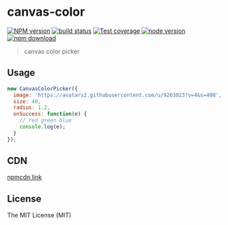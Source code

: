 # canvas-color

[![NPM version][npm-image]][npm-url]
[![build status][travis-image]][travis-url]
[![Test coverage][coveralls-image]][coveralls-url]
[![node version][node-image]][node-url]
[![npm download][download-image]][download-url]

[npm-image]: https://img.shields.io/npm/v/canvas-color.svg?style=flat-square
[npm-url]: https://npmjs.org/package/canvas-color
[travis-image]: https://img.shields.io/travis/xudafeng/canvas-color.svg?style=flat-square
[travis-url]: https://travis-ci.org/xudafeng/canvas-color
[coveralls-image]: https://img.shields.io/coveralls/xudafeng/canvas-color.svg?style=flat-square
[coveralls-url]: https://coveralls.io/r/xudafeng/canvas-color?branch=master
[node-image]: https://img.shields.io/badge/node.js-%3E=_8-green.svg?style=flat-square
[node-url]: http://nodejs.org/download/
[download-image]: https://img.shields.io/npm/dm/canvas-color.svg?style=flat-square
[download-url]: https://npmjs.org/package/canvas-color

> canvas color picker

## Usage

```javascript
new CanvasColorPicker({
  image: 'https://avatars2.githubusercontent.com/u/9263023?v=4&s=400',
  size: 40,
  radius: 1.2,
  onSuccess: function(e) {
    // red green blue
    console.log(e);
  }
});
```

## CDN

[npmcdn link](//npmcdn.com/canvas-color@latest/picker.js)

## License

The MIT License (MIT)
